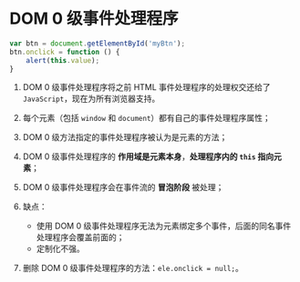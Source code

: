 # DOM 0 级事件处理程序
```javascript
var btn = document.getElementById('myBtn');
btn.onclick = function () {
    alert(this.value);
}
```

1. DOM 0 级事件处理程序将之前 HTML 事件处理程序的处理权交还给了 `JavaScript`，现在为所有浏览器支持。

2. 每个元素（包括 `window` 和 `document`）都有自己的事件处理程序属性；

3. DOM 0 级方法指定的事件处理程序被认为是元素的方法；

4. DOM 0 级事件处理程序的 **作用域是元素本身**，**处理程序内的 `this` 指向元素**；

5. DOM 0 级事件处理程序会在事件流的 **冒泡阶段** 被处理；

6. 缺点：
    * 使用 DOM 0 级事件处理程序无法为元素绑定多个事件，后面的同名事件处理程序会覆盖前面的；
    * 定制化不强。

7. 删除 DOM 0 级事件处理程序的方法：`ele.onclick = null;`。
